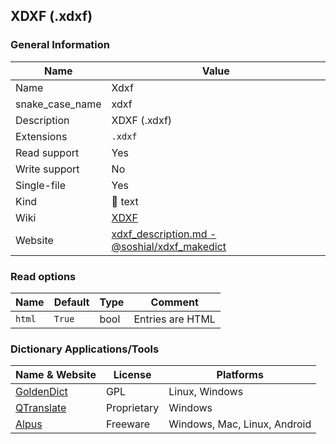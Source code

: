 
## XDXF (.xdxf) ##

### General Information ###
Name | Value
---- | -------
Name | Xdxf
snake_case_name | xdxf
Description | XDXF (.xdxf)
Extensions | `.xdxf`
Read support | Yes
Write support | No
Single-file | Yes
Kind | 📝 text
Wiki | [XDXF](https://en.wikipedia.org/wiki/XDXF)
Website | [xdxf_description.md - @soshial/xdxf_makedict](https://github.com/soshial/xdxf_makedict/blob/master/format_standard/xdxf_description.md)


### Read options ###
Name | Default | Type | Comment
---- | ------- | ---- | -------
`html` | `True` | bool | Entries are HTML


### Dictionary Applications/Tools ###
Name & Website | License | Platforms
-------------- | ------- | ---------
[GoldenDict](http://goldendict.org/) | GPL | Linux, Windows
[QTranslate](https://quest-app.appspot.com/) | Proprietary | Windows
[Alpus](https://alpusapp.com/) | Freeware | Windows, Mac, Linux, Android
